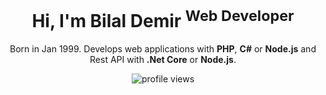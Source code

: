 <h1 align="center">
Hi, I'm Bilal Demir <sup>Web Developer</sup>
</h1>

<p align="center">
Born in Jan 1999. Develops web applications with <b>PHP</b>, <b>C#</b> or <b>Node.js</b> and Rest API with
<b>.Net Core</b> or <b>Node.js</b>.
</p>

<p  align="center">
<img src="https://komarev.com/ghpvc/?username=enteresanlikk&color=yellow&style=flat-square" alt="profile views">
</p>

<!--
<div style="width: 100%;position: relative;" align="center">
<img src="https://github-readme-stats.vercel.app/api?username=enteresanlikk&show_icons=true&custom_title=Info&hide_border=true&hide=issues,contribs,prs&hide_rank=true&count_private=true&bg_color=0d1117&title_color=fff&text_color=ddd&icon_color=FED766"
style="float: left; margin: 0 10px;" alt="info box" />
<img src="https://github-readme-stats.vercel.app/api/top-langs?username=enteresanlikk&custom_title=My%20Languages&layout=compact&langs_count=10&hide_border=true&bg_color=0d1117&title_color=fff&text_color=ddd&icon_color=FED766"
style="float: left; margin: 0 10px;" alt="my languages box" />
</div>

<div style="clear: both;"></div>
<hr>

<h3>Connect with me:</h3>
<div>
<a href="https://twitter.com/enteresanlikk" target="blank">
<img src="https://raw.githubusercontent.com/rahuldkjain/github-profile-readme-generator/master/src/images/icons/Social/twitter.svg"
alt="twitter" width="40" height="30" style="padding: 5px;border-radius: 5px;margin: 5px;" />
</a>
<a href="https://instagram.com/deneme123456761" target="blank">
<img src="https://raw.githubusercontent.com/rahuldkjain/github-profile-readme-generator/master/src/images/icons/Social/instagram.svg"
alt="instagram" width="40" height="30" style="padding: 5px;border-radius: 5px;margin: 5px;" />
</a>

<a href="https://www.linkedin.com/in/bilaldmr/" target="blank">
<img src="https://raw.githubusercontent.com/rahuldkjain/github-profile-readme-generator/master/src/images/icons/Social/linked-in-alt.svg"
alt="deneme123456761" width="40" height="30" style="padding: 5px;border-radius: 5px;margin: 5px;" />
</a>
</div>

<div style="clear: both;"></div>
<hr>

<h3>Languages and Tools:</h3>
<div>

<a href="javascript:;">
<img src="https://raw.githubusercontent.com/devicons/devicon/master/icons/bootstrap/bootstrap-plain-wordmark.svg"
alt="bootstrap" width="40" height="30" style="padding: 5px;border-radius: 5px;margin: 5px;" />
</a>
<a href="javascript:;">
<img src="https://raw.githubusercontent.com/devicons/devicon/master/icons/csharp/csharp-original.svg"
alt="csharp" width="40" height="30" style="padding: 5px;border-radius: 5px;margin: 5px;" />
</a>
<a href="javascript:;">
<img src="https://raw.githubusercontent.com/devicons/devicon/master/icons/css3/css3-original-wordmark.svg"
alt="css3" width="40" height="30" style="padding: 5px;border-radius: 5px;margin: 5px;" />
</a>
<a href="javascript:;">
<img src="https://raw.githubusercontent.com/devicons/devicon/master/icons/dot-net/dot-net-original-wordmark.svg"
alt="dotnet" width="40" height="30" style="padding: 5px;border-radius: 5px;margin: 5px;" />
</a>
<a href="javascript:;">
<img src="https://raw.githubusercontent.com/devicons/devicon/master/icons/express/express-original-wordmark.svg"
alt="express" width="40" height="30" style="padding: 5px;border-radius: 5px;margin: 5px;" />
</a>
<a href="javascript:;">
<img src="https://www.vectorlogo.zone/logos/firebase/firebase-icon.svg" alt="firebase" width="40"
height="30" style="padding: 5px;border-radius: 5px;margin: 5px;" />
</a>
<a href="javascript:;">
<img src="https://www.vectorlogo.zone/logos/graphql/graphql-icon.svg" alt="graphql" width="40" height="30"
style="padding: 5px;border-radius: 5px;margin: 5px;" />
</a>

<a href="javascript:;">
<img src="https://raw.githubusercontent.com/devicons/devicon/master/icons/gulp/gulp-plain.svg" alt="gulp"
width="40" height="30" style="padding: 5px;border-radius: 5px;margin: 5px;" />
</a>

<a href="javascript:;">
<img src="https://raw.githubusercontent.com/devicons/devicon/master/icons/html5/html5-original-wordmark.svg"
alt="html5" width="40" height="30" style="padding: 5px;border-radius: 5px;margin: 5px;" />
</a>

<a href="javascript:;">
<img src="https://raw.githubusercontent.com/devicons/devicon/master/icons/javascript/javascript-original.svg"
alt="javascript" width="40" height="30" style="padding: 5px;border-radius: 5px;margin: 5px;" />
</a>

<a href="javascript:;">
<img src="https://raw.githubusercontent.com/devicons/devicon/master/icons/mongodb/mongodb-original-wordmark.svg"
alt="mongodb" width="40" height="30" style="padding: 5px;border-radius: 5px;margin: 5px;" />
</a>

<a href="javascript:;">
<img src="https://www.svgrepo.com/show/303229/microsoft-sql-server-logo.svg" alt="mssql" width="40"
height="30" style="padding: 5px;border-radius: 5px;margin: 5px;" />
</a>

<a href="javascript:;">
<img src="https://raw.githubusercontent.com/devicons/devicon/master/icons/mysql/mysql-original-wordmark.svg"
alt="mysql" width="40" height="30" style="padding: 5px;border-radius: 5px;margin: 5px;" />
</a>

<a href="javascript:;">
<img src="https://raw.githubusercontent.com/devicons/devicon/master/icons/nodejs/nodejs-original-wordmark.svg"
alt="nodejs" width="40" height="30" style="padding: 5px;border-radius: 5px;margin: 5px;" />
</a>

<a href="javascript:;">
<img src="https://www.vectorlogo.zone/logos/nuxtjs/nuxtjs-icon.svg" alt="nuxtjs" width="40" height="30"
style="padding: 5px;border-radius: 5px;margin: 5px;" />
</a>

<a href="javascript:;">
<img src="https://raw.githubusercontent.com/devicons/devicon/master/icons/php/php-original.svg" alt="php"
width="40" height="30" style="padding: 5px;border-radius: 5px;margin: 5px;" />
</a>

<a href="javascript:;">
<img src="https://cdn.worldvectorlogo.com/logos/pug.svg" alt="pug" width="40" height="30"
style="padding: 5px;border-radius: 5px;margin: 5px;" />
</a>

<a href="javascript:;">
<img src="https://raw.githubusercontent.com/devicons/devicon/master/icons/python/python-original.svg"
alt="python" width="40" height="30" style="padding: 5px;border-radius: 5px;margin: 5px;" />
</a>

<a href="javascript:;">
<img src="https://raw.githubusercontent.com/devicons/devicon/master/icons/react/react-original-wordmark.svg"
alt="react" width="40" height="30" style="padding: 5px;border-radius: 5px;margin: 5px;" />
</a>

<a href="javascript:;">
<img src="https://raw.githubusercontent.com/devicons/devicon/master/icons/sass/sass-original.svg" alt="sass"
width="40" height="30" style="padding: 5px;border-radius: 5px;margin: 5px;" />
</a>

<a href="javascript:;">
<img src="https://raw.githubusercontent.com/devicons/devicon/master/icons/typescript/typescript-original.svg"
alt="typescript" width="40" height="30" style="padding: 5px;border-radius: 5px;margin: 5px;" />
</a>

<a href="javascript:;">
<img src="https://raw.githubusercontent.com/devicons/devicon/master/icons/vuejs/vuejs-original-wordmark.svg"
alt="vuejs" width="40" height="30" style="padding: 5px;border-radius: 5px;margin: 5px;" />
</a>
</div>
-->
